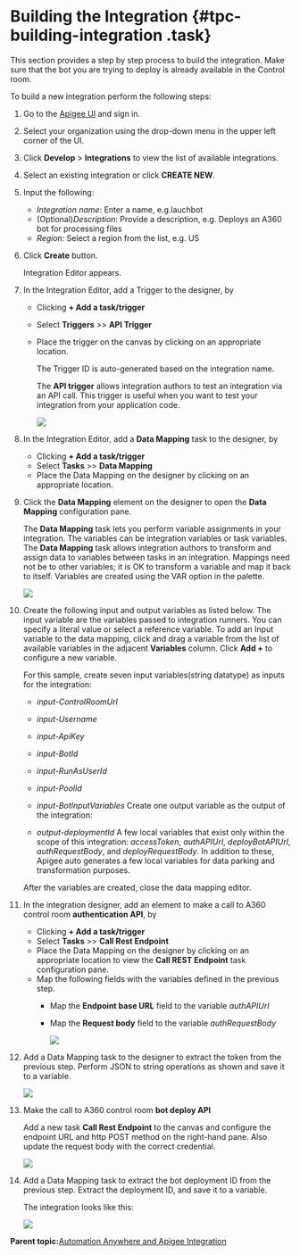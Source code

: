 # Building the Integration {#tpc-building-integration .task}

This section provides a step by step process to build the integration. Make sure that the bot you are trying to deploy is already available in the Control room.

To build a new integration perform the following steps:

1.  Go to the [Apigee UI](https://apigee.google.com/landing) and sign in.
2.  Select your organization using the drop-down menu in the upper left corner of the UI.
3.  Click **Develop** \> **Integrations** to view the list of available integrations.
4.  Select an existing integration or click **CREATE NEW**.
5.  Input the following:
    -   *Integration name*: Enter a name, e.g.lauchbot
    -   \(Optional\)*Description*: Provide a description, e.g. Deploys an A360 bot for processing files
    -   *Region*: Select a region from the list, e.g. US
6.  Click **Create** button.

    Integration Editor appears.

7.  In the Integration Editor, add a Trigger to the designer, by
    -   Clicking **+ Add a task/trigger**
    -   Select **Triggers** \>\> **API Trigger**
    -   Place the trigger on the canvas by clicking on an appropriate location.

        The Trigger ID is auto-generated based on the integration name.

        The **API trigger** allows integration authors to test an integration via an API call. This trigger is useful when you want to test your integration from your application code.

        ![](images/step7.png)

8.  In the Integration Editor, add a **Data Mapping** task to the designer, by
    -   Clicking **+ Add a task/trigger**
    -   Select **Tasks** \>\> **Data Mapping**
    -   Place the Data Mapping on the designer by clicking on an appropriate location.
9.  Click the **Data Mapping** element on the designer to open the **Data Mapping** configuration pane.

    The **Data Mapping** task lets you perform variable assignments in your integration. The variables can be integration variables or task variables. The **Data Mapping** task allows integration authors to transform and assign data to variables between tasks in an integration. Mappings need not be to other variables; it is OK to transform a variable and map it back to itself. Variables are created using the VAR option in the palette.

    ![](images/step8-9-10.png)

10. Create the following input and output variables as listed below. The input variable are the variables passed to integration runners. You can specify a literal value or select a reference variable. To add an Input variable to the data mapping, click and drag a variable from the list of available variables in the adjacent **Variables** column. Click **Add +** to configure a new variable.

    For this sample, create seven input variables\(string datatype\) as inputs for the integration:

    -   *input-ControlRoomUrl*
    -   *input-Username*
    -   *input-ApiKey*
    -   *input-BotId*
    -   *input-RunAsUserId*
    -   *input-PoolId*
    -   *input-BotInputVariables*
    Create one output variable as the output of the integration:

    -   *output-deploymentId*
    A few local variables that exist only within the scope of this integration: *accessToken*, *authAPIUrl*, *deployBotAPIUrl*, *authRequestBody*, and *deployRequestBody*. In addition to these, Apigee auto generates a few local variables for data parking and transformation purposes.

    After the variables are created, close the data mapping editor.

11. In the integration designer, add an element to make a call to A360 control room **authentication API**, by
    -   Clicking **+ Add a task/trigger**
    -   Select **Tasks** \>\> **Call Rest Endpoint**
    -   Place the Data Mapping on the designer by clicking on an appropriate location to view the **Call REST Endpoint** task configuration pane.
    -   Map the following fields with the variables defined in the previous step.
        -   Map the **Endpoint base URL** field to the variable *authAPIUrl*
        -   Map the **Request body** field to the variable *authRequestBody*

            ![](images/step11.png)

12. Add a Data Mapping task to the designer to extract the token from the previous step. Perform JSON to string operations as shown and save it to a variable.

    ![](images/step12.png)

13. Make the call to A360 control room **bot deploy API**

    Add a new task **Call Rest Endpoint** to the canvas and configure the endpoint URL and http POST method on the right-hand pane. Also update the request body with the correct credential.

    ![](images/step13.png)

14. Add a Data Mapping task to extract the bot deployment ID from the previous step. Extract the deployment ID, and save it to a variable.

    The integration looks like this:

    ![](images/step14.png)


**Parent topic:**[Automation Anywhere and Apigee Integration](../../../topics/nirmal/A360-Apigee-Integration/a360-apigee-integration.md)

